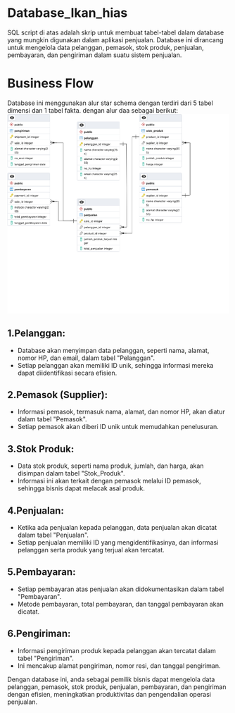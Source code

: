 # Database_Ikan_hias
SQL script di atas adalah skrip untuk membuat tabel-tabel dalam database yang mungkin digunakan dalam aplikasi penjualan. Database ini dirancang untuk mengelola data pelanggan, pemasok, stok produk, penjualan, pembayaran, dan pengiriman dalam suatu sistem penjualan.

# Business Flow

Database ini menggunakan alur star schema dengan terdiri dari 5 tabel dimensi dan 1 tabel fakta. dengan alur daa sebagai berikut:
![Teks Alternatif](ERD_Ikan.jpg)

## 1.Pelanggan:
- Database akan menyimpan data pelanggan, seperti nama, alamat, nomor HP, dan email, dalam tabel "Pelanggan".
- Setiap pelanggan akan memiliki ID unik, sehingga informasi mereka dapat diidentifikasi secara efisien.

## 2.Pemasok (Supplier):
- Informasi pemasok, termasuk nama, alamat, dan nomor HP, akan diatur dalam tabel "Pemasok".
- Setiap pemasok akan diberi ID unik untuk memudahkan penelusuran.

## 3.Stok Produk:
- Data stok produk, seperti nama produk, jumlah, dan harga, akan disimpan dalam tabel "Stok_Produk".
- Informasi ini akan terkait dengan pemasok melalui ID pemasok, sehingga bisnis dapat melacak asal produk.

## 4.Penjualan:
- Ketika ada penjualan kepada pelanggan, data penjualan akan dicatat dalam tabel "Penjualan".
- Setiap penjualan memiliki ID yang mengidentifikasinya, dan informasi pelanggan serta produk yang terjual akan tercatat.

## 5.Pembayaran:
- Setiap pembayaran atas penjualan akan didokumentasikan dalam tabel "Pembayaran".
- Metode pembayaran, total pembayaran, dan tanggal pembayaran akan dicatat.

## 6.Pengiriman:
- Informasi pengiriman produk kepada pelanggan akan tercatat dalam tabel "Pengiriman".
- Ini mencakup alamat pengiriman, nomor resi, dan tanggal pengiriman.

Dengan database ini, anda sebagai pemilik bisnis dapat mengelola data pelanggan, pemasok, stok produk, penjualan, pembayaran, dan pengiriman dengan efisien, meningkatkan produktivitas dan pengendalian operasi penjualan.
